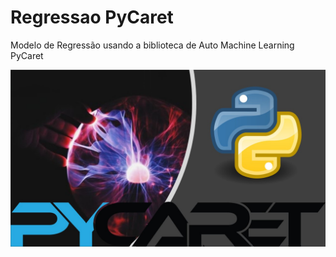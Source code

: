 # Regressao PyCaret
Modelo de Regressão usando a biblioteca de Auto Machine Learning PyCaret


<p align="center">
  <img src="Pycaret.jpg" >
</p>

